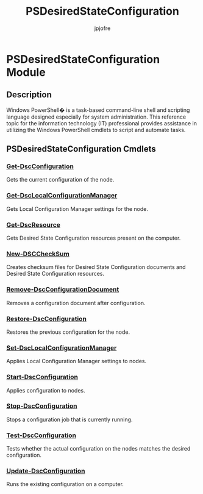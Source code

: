 ﻿---
title: PSDesiredStateConfiguration
description: 
keywords: powershell, cmdlet
author: jpjofre
manager: carolz
ms.date: 2016-09-27
ms.topic: reference
ms.prod: powershell
ms.technology: powershell
Module Name: PSDesiredStateConfiguration
Module Guid: ced422f3-86a4-4841-9f80-a713eac9522a
Download Help Link: http://go.microsoft.com/fwlink/?LinkId=280237
Help Version: 4.0.0.2
Locale: en-US
---

# PSDesiredStateConfiguration Module
## Description
Windows PowerShell� is a task-based command-line shell and scripting language designed especially for system administration. This reference topic for the information technology (IT) professional provides assistance in utilizing the Windows PowerShell cmdlets to script and automate tasks.

## PSDesiredStateConfiguration Cmdlets
### [Get-DscConfiguration](.\Get-DscConfiguration.md)
Gets the current configuration of the node.


### [Get-DscLocalConfigurationManager](.\Get-DscLocalConfigurationManager.md)
Gets Local Configuration Manager settings for the node.


### [Get-DscResource](.\Get-DscResource.md)
Gets Desired State Configuration resources present on the computer.


### [New-DSCCheckSum](.\New-DSCCheckSum.md)
Creates checksum files for Desired State Configuration documents and Desired State Configuration resources.


### [Remove-DscConfigurationDocument](.\Remove-DscConfigurationDocument.md)
Removes a configuration document after configuration.


### [Restore-DscConfiguration](.\Restore-DscConfiguration.md)
Restores the previous configuration for the node.


### [Set-DscLocalConfigurationManager](.\Set-DscLocalConfigurationManager.md)
Applies Local Configuration Manager settings to nodes.


### [Start-DscConfiguration](.\Start-DscConfiguration.md)
Applies configuration to nodes.


### [Stop-DscConfiguration](.\Stop-DscConfiguration.md)
Stops a configuration job that is currently running.


### [Test-DscConfiguration](.\Test-DscConfiguration.md)
Tests whether the actual configuration on the nodes matches the desired configuration.


### [Update-DscConfiguration](.\Update-DscConfiguration.md)
Runs the existing configuration on a computer.

